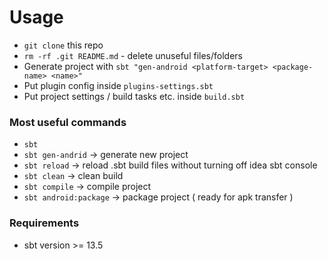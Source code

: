 # Usage
* `git clone` this repo
* `rm -rf .git README.md` - delete unuseful files/folders
* Generate project with `sbt "gen-android <platform-target> <package-name> <name>"`
* Put plugin config inside `plugins-settings.sbt`
* Put project settings / build tasks etc. inside `build.sbt`

### Most useful commands

* `sbt` 
* `sbt gen-andrid` -> generate new project 
* `sbt reload` -> reload .sbt build files without turning off idea sbt console 
* `sbt clean` -> clean build
* `sbt compile` -> compile project
* `sbt android:package` -> package project ( ready for apk transfer )


### Requirements

* sbt version >= 13.5
